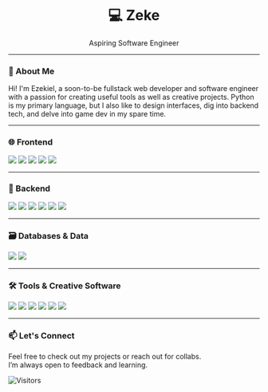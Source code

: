 <h1 align="center">💻 Zeke</h1>
<p align="center">Aspiring Software Engineer</p>

---

### 🚀 About Me

Hi! I'm Ezekiel, a soon-to-be fullstack web developer and software engineer with a passion for creating useful tools as well as creative projects.
Python is my primary language, but I also like to design interfaces, dig into backend tech, and delve into game dev in my spare time.

---

### 🌐 Frontend
<p>
  <img src="https://img.shields.io/badge/HTML5-e34c26?style=for-the-badge&logo=html5&logoColor=white" />
  <img src="https://img.shields.io/badge/Tailwind_CSS-38bdf8?style=for-the-badge&logo=tailwind-css&logoColor=white" />
  <img src="https://img.shields.io/badge/React-20232a?style=for-the-badge&logo=react&logoColor=61dafb" />
  <img src="https://img.shields.io/badge/Next.js-000000?style=for-the-badge&logo=nextdotjs&logoColor=white" />
  <img src="https://img.shields.io/badge/Tkinter-ffcc00?style=for-the-badge&logo=python&logoColor=black" />
</p>

---

### 🧠 Backend
<p>
  <img src="https://img.shields.io/badge/Python-3670A0?style=for-the-badge&logo=python&logoColor=ffdd54" />
  <img src="https://img.shields.io/badge/Django-092e20?style=for-the-badge&logo=django&logoColor=white" />
  <img src="https://img.shields.io/badge/Node.js-339933?style=for-the-badge&logo=nodedotjs&logoColor=white" />
  <img src="https://img.shields.io/badge/TypeScript-3178c6?style=for-the-badge&logo=typescript&logoColor=white" />
  <img src="https://img.shields.io/badge/JavaScript-f7df1e?style=for-the-badge&logo=javascript&logoColor=black" />
  <img src="https://img.shields.io/badge/C++-00599C?style=for-the-badge&logo=cplusplus&logoColor=white" />
</p>

---

### 🗃️ Databases & Data
<p>
  <img src="https://img.shields.io/badge/Pandas-150458?style=for-the-badge&logo=pandas&logoColor=white" />
  <img src="https://img.shields.io/badge/MySQL-4479a1?style=for-the-badge&logo=mysql&logoColor=white" />
</p>

---

### 🛠️ Tools & Creative Software
<p>
  <img src="https://img.shields.io/badge/Git-F05032?style=for-the-badge&logo=git&logoColor=white" />
  <img src="https://img.shields.io/badge/VSCode-0078d7?style=for-the-badge&logo=visualstudiocode&logoColor=white" />
  <img src="https://img.shields.io/badge/Figma-F24E1E?style=for-the-badge&logo=figma&logoColor=white" />
  <img src="https://img.shields.io/badge/Unity-000000?style=for-the-badge&logo=unity&logoColor=white" />
  <img src="https://img.shields.io/badge/Premiere_Pro-9999FF?style=for-the-badge&logo=adobepremierepro&logoColor=white" />
  <img src="https://img.shields.io/badge/Lightroom-31A8FF?style=for-the-badge&logo=adobelightroom&logoColor=white" />
</p>

---

### 📫 Let's Connect 

Feel free to check out my projects or reach out for collabs.  
I’m always open to feedback and learning.

![Visitors](https://visitor-badge.laobi.icu/badge?page_id=defzeke.defzeke)
